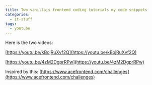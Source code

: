 ```yaml
---
title: Two vanillajs frontend coding tutorials my code snippets
categories:
  - it-stuff
tags:
  - youtube
---
```


Here is the two videos:

[https://youtu.be/kBojRuXvf2Q](https://youtu.be/kBojRuXvf2Q)

[https://youtu.be/4zM2DgprRPw](https://youtu.be/4zM2DgprRPw)

Inspired by this: [https://www.acefrontend.com/challenges](https://www.acefrontend.com/challenges)
